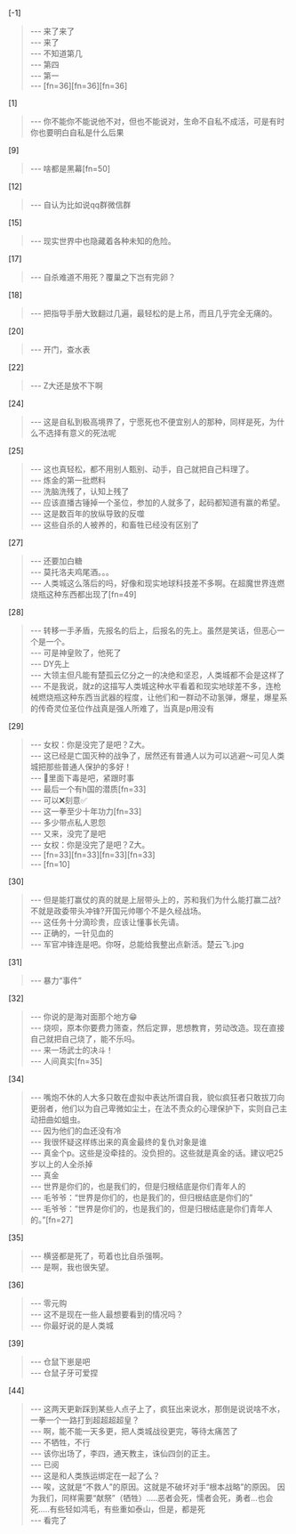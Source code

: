 
[-1] 
>--- 来了来了<br>
>--- 来了<br>
>--- 不知道第几<br>
>--- 第四<br>
>--- 第一<br>
>--- [fn=36][fn=36][fn=36]<br>

[1] 
>--- 你不能你不能说他不对，但也不能说对，生命不自私不成活，可是有时你也要明白自私是什么后果<br>

[9] 
>--- 啥都是黑幕[fn=50]<br>

[12] 
>--- 自认为比如说qq群微信群<br>

[15] 
>--- 现实世界中也隐藏着各种未知的危险。<br>

[17] 
>--- 自杀难道不用死？覆巢之下岂有完卵？<br>

[18] 
>--- 把指导手册大致翻过几遍，最轻松的是上吊，而且几乎完全无痛的。<br>

[20] 
>--- 开门，查水表<br>

[22] 
>--- Z大还是放不下啊<br>

[24] 
>--- 这是自私到极高境界了，宁愿死也不便宜别人的那种，同样是死，为什么不选择有意义的死法呢<br>

[25] 
>--- 这也真轻松，都不用别人甄别、动手，自己就把自己料理了。<br>
>--- 炼金的第一批燃料<br>
>--- 洗脑洗残了，认知上残了<br>
>--- 应该直播古锤掉一个圣位，参加的人就多了，起码都知道有赢的希望。<br>
>--- 这是数百年的放纵导致的反噬<br>
>--- 这些自杀的人被养的，和畜牲已经没有区别了<br>

[27] 
>--- 还要加白糖<br>
>--- 莫托洛夫鸡尾酒。。。<br>
>--- 人类城这么落后的吗，好像和现实地球科技差不多啊。在超魔世界连燃烧瓶这种东西都出现了[fn=49]<br>

[28] 
>--- 转移一手矛盾，先报名的后上，后报名的先上。虽然是笑话，但恶心一个是一个。<br>
>--- 可是神皇败了，他死了<br>
>--- DY先上<br>
>--- 大领主但凡能有楚孤云亿分之一的决绝和坚忍，人类城都不会是这样了<br>
>--- 不是我说，就z的这描写人类城这种水平看着和现实地球差不多，连枪械燃烧瓶这种东西当武器的程度，让他们和一群动不动氢弹，爆星，爆星系的传奇灵位圣位作战真是强人所难了，当真是p用没有<br>

[29] 
>--- 女权：你是没完了是吧？Z大。<br>
>--- 这已经是亡国灭种的战争了，居然还有普通人以为可以逃避～可见人类城把那些普通人保护的多好！<br>
>--- 💩里面下毒是吧，紧跟时事<br>
>--- 最后一个有h国的潜质[fn=33]<br>
>--- 可以❌刻意✅<br>
>--- 这一拳至少十年功力[fn=33]<br>
>--- 多少带点私人恩怨<br>
>--- 又来，没完了是吧<br>
>--- 女权：你是没完了是吧？Z大。<br>
>--- [fn=33][fn=33][fn=33][fn=33]<br>
>--- [fn=10]<br>

[30] 
>--- 但是能打赢仗的真的就是上层带头上的，苏和我们为什么能打赢二战?不就是政委带头冲锋?开国元帅哪个不是久经战场。<br>
>--- 这任务十分滴珍贵，应该让懂事长先请。<br>
>--- 正确的，一针见血的<br>
>--- 军官冲锋连是吧。你呀，总能给我整出点新活。楚云飞.jpg<br>

[31] 
>--- 暴力“事件”<br>

[32] 
>--- 你说的是海对面那个地方😁<br>
>--- 烧呗，原本你要费力筛查，然后定罪，思想教育，劳动改造。现在直接自己就把自己烧了，能不乐吗。<br>
>--- 来一场武士的决斗！<br>
>--- 人间真实[fn=35]<br>

[34] 
>--- 嘴炮不休的人大多只敢在虚拟中表达所谓自我，貌似疯狂者只敢拔刀向更弱者，他们以为自己卑微如尘土，在法不责众的心理保护下，实则自己主动扭曲如蛆虫。<br>
>--- 因为他们的血还没有冷<br>
>--- 我很怀疑这样练出来的真金最终的复仇对象是谁<br>
>--- 真金个p。这些是没牵挂的。没负担的。这些就是真金的话。建议吧25岁以上的人全杀掉<br>
>--- 真金<br>
>--- 世界是你们的，也是我们的，但是归根结底是你们青年人的<br>
>--- 毛爷爷：“世界是你们的，也是我们的，但归根结底是你们的”<br>
>--- 毛爷爷：“世界是你们的，也是我们的，但是归根结底是你们青年人的。”[fn=27]<br>

[35] 
>--- 横竖都是死了，苟着也比自杀强啊。<br>
>--- 是啊，我也很失望。<br>

[36] 
>--- 零元购<br>
>--- 这不是现在一些人最想要看到的情况吗？<br>
>--- 你最好说的是人类城<br>

[39] 
>--- 仓鼠下崽是吧<br>
>--- 仓鼠子牙可爱捏<br>

[44] 
>--- 这两天更新踩到某些人点子上了，疯狂出来说水，那倒是说说啥不水，一拳一个一路打到超超超超皇？<br>
>--- 啊，能不能一天多更，把人类城战役更完，等待太痛苦了<br>
>--- 不牺牲，不行<br>
>--- 该你出场了，李四，通天教主，诛仙四剑的正主。<br>
>--- 已阅<br>
>--- 这是和人类族运绑定在一起了么？<br>
>--- 唉，这就是“不救人”的原因。这就是不破坏对手“根本战略”的原因。 因为我们，同样需要“献祭”（牺牲）.....恶者会死，懦者会死，勇者...也会死.....有些轻如鸿毛，有些重如泰山，但是，都是死<br>
>--- 看完了<br>
